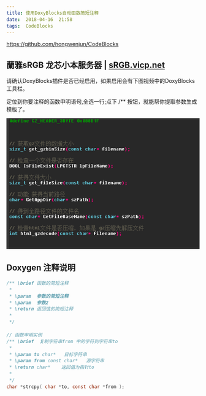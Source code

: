```yaml
---
title: 使用DoxyBlocks自动函数简短注释
date:  2018-04-16  21:58
tags:  CodeBlocks
---
```

https://github.com/hongwenjun/CodeBlocks

蘭雅sRGB 龙芯小本服务器 | [sRGB.vicp.net](http://sRGB.vicp.net)
---

请确认DoxyBlocks插件是否已经启用，如果启用会有下图视频中的DoxyBlocks工具栏。

定位到你要注释的函数申明语句,全选一行;点下 /** 按钮，就能帮你提取参数生成模版了。


![](/webp/cb/doxyblocks.webp)

##   Doxygen 注释说明
```c
/** \brief 函数的简短注释
 *
 * \param  参数的简短注释
 * \param  参数2
 * \return 返回值的简短注释
 *
 */

// 函数申明实例
/** \brief  复制字符串from 中的字符到字符串to
 *
 * \param to char*   目标字符串
 * \param from const char*   源字符串
 * \return char*    返回值为指针to
 *
 */
char *strcpy( char *to, const char *from );

 ```
